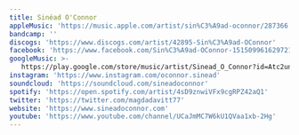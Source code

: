 ```yaml
---
title: Sinéad O'Connor
appleMusic: 'https://music.apple.com/artist/sin%C3%A9ad-oconnor/287366'
bandcamp: ''
discogs: 'https://www.discogs.com/artist/42895-Sin%C3%A9ad-OConnor'
facebook: 'https://www.facebook.com/Sin%C3%A9ad-OConnor-151509961629721'
googleMusic: >-
   https://play.google.com/store/music/artist/Sinead_O_Connor?id=Atc2un6z7qlo5zcahq7ldwxe4cm
instagram: 'https://www.instagram.com/oconnor.sinead'
soundcloud: 'https://soundcloud.com/sineadoconnor'
spotify: 'https://open.spotify.com/artist/4sD9znwiVFx9cgRPZ42aQ1'
twitter: 'https://twitter.com/magdadavitt77'
website: 'https://www.sineadoconnor.com'
youtube: 'https://www.youtube.com/channel/UCaJmMC7W6kU1QVaa1xb-2Hg'
---
```

